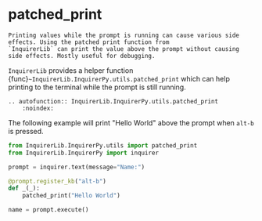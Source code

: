 # patched_print

```{note}
Printing values while the prompt is running can cause various side effects. Using the patched print function from
`InquirerLib` can print the value above the prompt without causing side effects. Mostly useful for debugging.
```

`InquirerLib` provides a helper function {func}`~InquirerLib.InquirerPy.utils.patched_print` which can help printing to the terminal
while the prompt is still running.

```{eval-rst}
.. autofunction:: InquirerLib.InquirerPy.utils.patched_print
    :noindex:
```

The following example will print "Hello World" above the prompt when `alt-b` is pressed.

```python
from InquirerLib.InquirerPy.utils import patched_print
from InquirerLib.InquirerPy import inquirer

prompt = inquirer.text(message="Name:")

@prompt.register_kb("alt-b")
def _(_):
    patched_print("Hello World")

name = prompt.execute()
```
